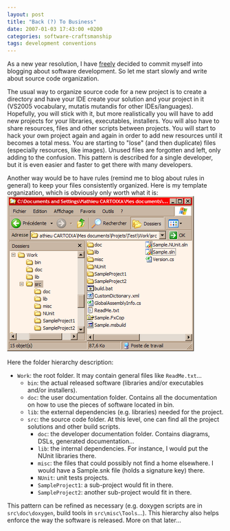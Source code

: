 ```yaml
---
layout: post
title: "Back (?) To Business"
date: 2007-01-03 17:43:00 +0200
categories: software-craftsmanship
tags: development conventions
---
```


As a new year resolution, I have [freely](http://www.nytimes.com/2007/01/02/science/02free.html?ex=157680000&amp;en=cd3dc) decided to commit myself into blogging about software development. So let me start slowly and write about source code organization.

The usual way to organize source code for a new project is to create a directory and have your IDE create your solution and your project in it (VS2005 vocabulary, mutatis mutandis for other IDEs/languages). Hopefully, you will stick with it, but more realistically you will have to add new projects for your libraries, executables, installers. You will also have to share resources, files and other scripts between projects. You will start to hack your own project again and again in order to add new resources until it becomes a total mess. You are starting to "lose" (and then duplicate) files (especially resources, like images). Unused files are forgotten and left, only adding to the confusion. This pattern is described for a single developer, but it is even easier and faster to get there with many developers.

Another way would be to have rules (remind me to blog about rules in general) to keep your files consistently organized. Here is my template organization, which is obviously only worth what it is:
![Sample source code organization](/assets/images/2007/2007-01-03-organization.png)

Here the folder hierarchy description:
* `Work`: the root folder. It may contain general files like `ReadMe.txt`...
  * `bin`: the actual released software (libraries and/or executables and/or installers).
  * `doc`: the user documentation folder. Contains all the documentation on how to use the pieces of software located in bin.
  * `lib`: the external dependencies (e.g. libraries) needed for the project.
  * `src`: the source code folder. At this level, one can find all the project solutions and other build scripts.
    * `doc`: the developer documentation folder. Contains diagrams, DSLs, generated documentation...
    * `lib`: the internal dependencies. For instance, I would put the NUnit libraries there.
    * `misc`: the files that could possibly not find a home elsewhere. I would have a Sample.snk file (holds a signature key) there.
    * `NUnit`: unit tests projects.
    * `SampleProject1`: a sub-project would fit in there.
    * `SampleProject2`: another sub-project would fit in there.

This pattern can be refined as necessary (e.g. doxygen scripts are in `src\doc\doxygen`, build tools in `src\misc\Tools`...). This hierarchy also helps enforce the way the software is released. More on that later...